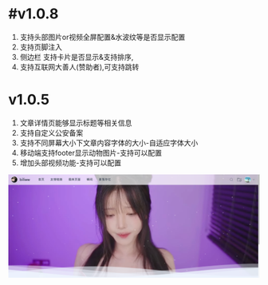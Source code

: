 

# #v1.0.8

1. 支持头部图片or视频全屏配置&水波纹等是否显示配置
2. 支持页脚注入
3. 侧边栏 支持卡片是否显示&支持排序,
4. 支持互联网大善人(赞助者),可支持跳转



# v1.0.5

1. 文章详情页能够显示标题等相关信息
2. 支持自定义公安备案
3. 支持不同屏幕大小下文章内容字体的大小-自适应字体大小
4. 移动端支持footer显示动物图片-支持可以配置
5. 增加头部视频功能-支持可以配置

![img.png](images/version/video1.0.5.png)